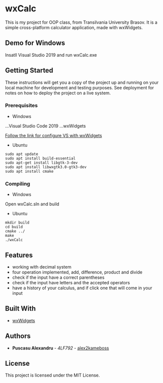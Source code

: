 # wxCalc

This is my project for OOP class, from Transilvania University Brasov. It is a simple cross-platform calculator application, made with wxWidgets.

## Demo for Windows

Insatll Visual Studio 2019 and run wxCalc.exe

## Getting Started

These instructions will get you a copy of the project up and running on your local machine for development and testing purposes. See deployment for notes on how to deploy the project on a live system.

### Prerequisites

* Windows

...Visual Studio Code 2019
...wxWidgets

[Follow the link for configure VS with wxWidgets](https://www.youtube.com/watch?v=sRhoZcNpMb4)

* Ubuntu

```
sudo apt update
sudo apt install build-essential
sudo apt-get install libgtk-3-dev
sudo apt install libwxgtk3.0-gtk3-dev
sudo apt install cmake
```

### Compiling

* Windows

Open wxCalc.sln and build

* Ubuntu

```
mkdir build
cd build
cmake ../
make
./wxCalc
```

## Features

+ working with decimal system
+ four operation implemented, add, difference, product and divide
+ check if the input have a correct parentheses
+ check if the input have letters and the accepted operators
+ have a history of your calculus, and if click one that will come in your input

## Built With

* [wxWidgets](https://www.wxwidgets.org/)

## Authors

* **Puscasu Alexandru** - *4LF792* - [alex2kameboss](https://github.com/alex2kameboss)

## License

This project is licensed under the MIT License.
